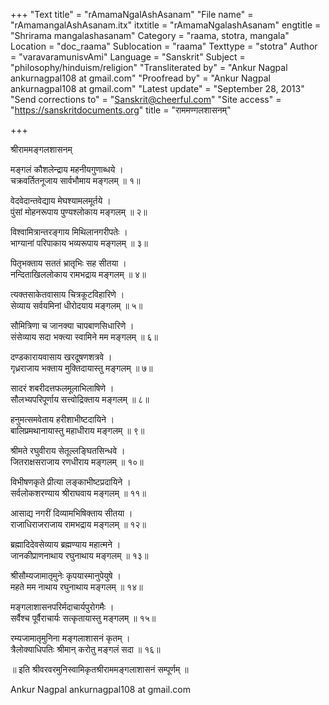 +++
"Text title" = "rAmamaNgalAshAsanam"
"File name" = "rAmamangalAshAsanam.itx"
itxtitle = "rAmamaNgalashAsanam"
engtitle = "Shrirama mangalashasanam"
Category = "raama, stotra, mangala"
Location = "doc_raama"
Sublocation = "raama"
Texttype = "stotra"
Author = "varavaramunisvAmi"
Language = "Sanskrit"
Subject = "philosophy/hinduism/religion"
"Transliterated by" = "Ankur Nagpal ankurnagpal108 at gmail.com"
"Proofread by" = "Ankur Nagpal ankurnagpal108 at gmail.com"
"Latest update" = "September 28, 2013"
"Send corrections to" = "Sanskrit@cheerful.com"
"Site access" = "https://sanskritdocuments.org"
title = "राममण्गलशासनम्"

+++
  
 श्रीराममङ्गलशासनम्   
  
मङ्गलं कौशलेन्द्राय महनीयगुणाब्धये ।  
चक्रवर्तितनूजाय सार्वभौमाय मङ्गलम् ॥ १॥  
  
वेदवेदान्तवेद्याय मेघश्यामलमूर्तये ।  
पुंसां मोहनरूपाय पुण्यश्लोकाय मङ्गलम् ॥ २॥  
  
विश्वामित्रान्तरङ्गाय मिथिलानगरीपतेः ।  
भाग्यानां परिपाकाय भव्यरूपाय मङ्गलम् ॥ ३॥  
  
पितृभक्ताय सततं भ्रातृभिः सह सीतया ।  
नन्दिताखिललोकाय रामभद्राय मङ्गलम् ॥ ४॥  
  
त्यक्तसाकेतवासाय चित्रकूटविहारिणे ।  
सेव्याय सर्वयमिनां धीरोदयाय मङ्गलम् ॥ ५॥  
  
सौमित्रिणा च जानक्या चापबाणसिधारिणे ।  
संसेव्याय सदा भक्त्या स्वामिने मम मङ्गलम् ॥ ६॥  
  
दण्डकारायवासाय खरदूषणशत्रवे ।  
गृध्रराजाय भक्ताय मुक्तिदायास्तु मङ्गलम् ॥ ७॥  
  
सादरं शबरीदत्तफलमूलाभिलाषिणे ।  
सौलभ्यपरिपूर्णाय सत्त्वोद्रिक्ताय मङ्गलम् ॥ ८॥  
  
हनुमत्समवेताय हरीशाभीष्टदायिने ।  
बालिप्रमथानायास्तु महाधीराय मङ्गलम् ॥ ९॥  
  
श्रीमते रघुवीराय सेतूल्लङ्घितसिन्धवे ।  
जितराक्षसराजाय रणधीराय मङ्गलम् ॥ १०॥  
  
विभीषणकृते प्रीत्या लङ्काभीष्टप्रदायिने ।  
सर्वलोकशरण्याय श्रीराघवाय मङ्गलम् ॥ ११॥  
  
आसाद्य नगरीं दिव्यामभिषिक्ताय सीतया ।  
राजाधिराजराजाय रामभद्राय मङ्गलम् ॥ १२॥  
  
ब्रह्मादिदेवसेव्याय ब्रह्मण्याय महात्मने ।  
जानकीप्राणनाथाय रघुनाथाय मङ्गलम् ॥ १३॥  
  
श्रीसौम्यजामातृमुनेः कृपयास्मानुपेयुषे ।  
महते मम नाथाय रघुनाथाय मङ्गलम् ॥ १४॥  
  
मङ्गलाशासनपरिर्मदाचार्यपुरोगमैः ।  
सर्वैश्च पूर्वैराचार्यः सत्कृतायास्तु मङ्गलम् ॥ १५॥  
  
रम्यजामातृमुनिना मङ्गलाशासनं कृतम् ।  
त्रैलोक्याधिपतिः श्रीमान् करोतु मङ्गलं सदा ॥ १६॥  
  
॥ इति श्रीवरवरमुनिस्वामिकृतश्रीराममङ्गलाशासनं सम्पूर्णम् ॥   
  
  
  
Ankur Nagpal ankurnagpal108 at gmail.com  
  
